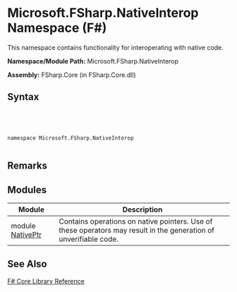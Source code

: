 # Microsoft.FSharp.NativeInterop Namespace (F#)

This namespace contains functionality for interoperating with native code.

**Namespace/Module Path:** Microsoft.FSharp.NativeInterop

**Assembly:** FSharp.Core (in FSharp.Core.dll)


## Syntax



```




namespace Microsoft.FSharp.NativeInterop


```





## Remarks

## Modules


|Module|Description|
|------|-----------|
|module [NativePtr](http://msdn.microsoft.com/en-us/library/8d26f532-a190-4139-9722-c44f920c5e11)|Contains operations on native pointers. Use of these operators may result in the generation of unverifiable code.|

## See Also
[F&#35; Core Library Reference](FSharp-Core-Library-Reference.md)

